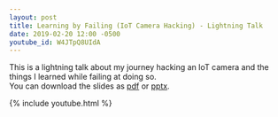 ```yaml
---
layout: post
title: Learning by Failing (IoT Camera Hacking) - Lightning Talk
date: 2019-02-20 12:00 -0500
youtube_id: W4JTpQ8UIdA
---
```


This is a lightning talk about my journey hacking an IoT camera and the things I learned while failing at doing so.  
You can download the slides as [pdf](learning_by_failing_2019.pdf) or [pptx](learning_by_failing_2019.pdf).

{% include youtube.html %}